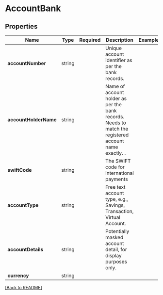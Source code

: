 # AccountBank



## Properties

| Name | Type | Required | Description | Examples |
|------------|:-------------:|:-------------:|-------------|:-------------:|
| **accountNumber** |string |  | Unique account identifier as per the bank records. | | |
| **accountHolderName** |string |  | Name of account holder as per the bank records. Needs to match the registered account name exactly. . | | |
| **swiftCode** |string |  | The SWIFT code for international payments | | |
| **accountType** |string |  | Free text account type, e.g., Savings, Transaction, Virtual Account. | | |
| **accountDetails** |string |  | Potentially masked account detail, for display purposes only. | | |
| **currency** |string |  |  | | |



[[Back to README]](../../README.md)
